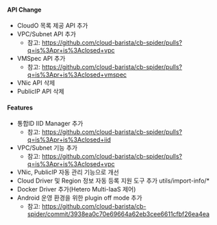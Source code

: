 #### API Change
- CloudO 목록 제공 API 추가
- VPC/Subnet API 추가
  - 참고: https://github.com/cloud-barista/cb-spider/pulls?q=is%3Apr+is%3Aclosed+vpc
- VMSpec API 추가
  - 참고: https://github.com/cloud-barista/cb-spider/pulls?q=is%3Apr+is%3Aclosed+vmspec
- VNic API 삭제
- PublicIP API 삭제

#### Features
- 통합ID IID Manager 추가
  - 참고: https://github.com/cloud-barista/cb-spider/pulls?q=is%3Apr+is%3Aclosed+iid
- VPC/Subnet 기능 추가
  - 참고: https://github.com/cloud-barista/cb-spider/pulls?q=is%3Apr+is%3Aclosed+vpc
- VNic, PublicIP 자동 관리 기능으로 개선
- Cloud Driver 및 Region 정보 자동 등록 지원 도구 추가 utils/import-info/*
- Docker Driver 추가(Hetero Multi-IaaS 제어)
- Android 운영 환경을 위한 plugin off mode 추가
  - 참고: https://github.com/cloud-barista/cb-spider/commit/3938ea0c70e69664a62eb3cee6611cfbf26ea4ea

